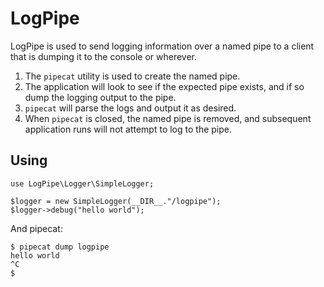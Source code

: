 LogPipe
=======

LogPipe is used to send logging information over a named pipe to a client that is
dumping it to the console or wherever.

 1. The `pipecat` utility is used to create the named pipe.
 2. The application will look to see if the expected pipe exists, and if so dump
    the logging output to the pipe.
 3. `pipecat` will parse the logs and output it as desired.
 4. When `pipecat` is closed, the named pipe is removed, and subsequent application
    runs will not attempt to log to the pipe.


## Using

    use LogPipe\Logger\SimpleLogger;

    $logger = new SimpleLogger(__DIR__."/logpipe");
    $logger->debug("hello world");

And pipecat:

    $ pipecat dump logpipe
    hello world
    ^C
    $
